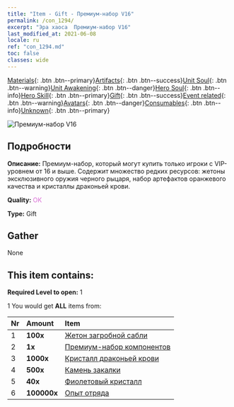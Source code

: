 ```yaml
---
title: "Item - Gift - Премиум-набор V16"
permalink: /con_1294/
excerpt: "Эра хаоса  Премиум-набор V16"
last_modified_at: 2021-06-08
locale: ru
ref: "con_1294.md"
toc: false
classes: wide
---
```

 [Materials](/ItemsRU/){: .btn .btn--primary}[Artifacts](/ItemsRU/Artifacts/){: .btn .btn--success}[Unit Soul](/ItemsRU/UnitSoul/){: .btn .btn--warning}[Unit Awakening](/ItemsRU/UnitAwakening/){: .btn .btn--danger}[Hero Soul](/ItemsRU/HeroSoul/){: .btn .btn--info}[Hero Skill](/ItemsRU/HeroSkill/){: .btn .btn--primary}[Gift](/ItemsRU/Gift/){: .btn .btn--success}[Event related](/ItemsRU/Events/){: .btn .btn--warning}[Avatars](/ItemsRU/Avatars/){: .btn .btn--danger}[Consumables](/ItemsRU/Consumables/){: .btn .btn--info}[Unknown](/ItemsRU/Unknown/){: .btn .btn--primary}

 ![Премиум-набор V16](/images/t/i_905001.png)

## Подробности
 **Описание:** Премиум-набор, который могут купить только игроки с VIP-уровнем от 16 и выше. Содержит множество редких ресурсов: жетоны эксклюзивного оружия черного рыцаря, набор артефактов оранжевого качества и кристаллы драконьей крови.

 **Quality:** <span style="color: #DA70D6">OK</span>

 **Type:** Gift

## Gather

  None

## This item contains:

 **Required Level to open:** 1

 1 You would get **ALL** items  from:

  | Nr | Amount |     Item    |
  |:---|:-------|:------------|
  | 1 |  **100x** | [Жетон загробной сабли](/ItemsRU/con_979/) |  | 
  | 2 |  **1x** | [Премиум-набор компонентов](/ItemsRU/con_1363/) |  | 
  | 3 |  **1000x** | [Кристалл драконьей крови](/ItemsRU/con_879/) |  | 
  | 4 |  **500x** | [Камень закалки](/ItemsRU/con_814/) |  | 
  | 5 |  **40x** | [Фиолетовый кристалл](/ItemsRU/con_720/) |  | 
  | 6 |  **100000x** | [Опыт отряда](/ItemsRU/con_902/) |  | 
